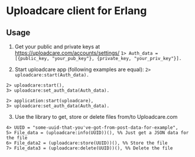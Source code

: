 # Uploadcare client for Erlang

## Usage
1. Get your public and private keys at https://uploadcare.com/accounts/settings/
    `1> Auth_data = [{public_key, "your_pub_key"}, {private_key, "your_priv_key"}].`

2. Start uploadcare app (following examples are equal):
    `2> uploadcare:start(Auth_data).`

```
2> uploadcare:start(),
3> uploadcare:set_auth_data(Auth_data).
```
```
2> application:start(uploadcare),
3> uploadcare:set_auth_data(Auth_data).
```
3. Use the library to get, store or delete files from/to Uploadcare.com
```
4> UUID = "some-uuid-that-you've-got-from-post-data-for-example",
5> File_data = (uploadcare:info(UUID))(), %% Just get a JSON data for the file
6> File_data2 = (uploadcare:store(UUID))(), %% Store the file
7> File_data3 = (uploadcare:delete(UUID))(), %% Delete the file
```